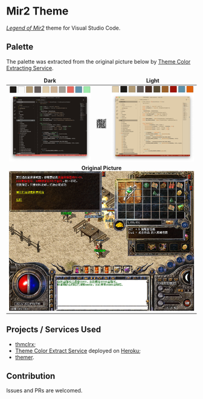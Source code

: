 # Mir2 Theme

[*Legend of Mir2*](https://en.wikipedia.org/wiki/The_Legend_of_Mir_2) theme for Visual Studio Code.

## Palette

The palette was extracted from the original picture below by [Theme Color Extracting Service](https://theme-color.herokuapp.com/).

<p align="center">
<table border="0">
  <thead>
  <tr>
    <td align="center"><b>Dark</b></td>
    <td></td>
    <td align="center"><b>Light</b></td>
  </tr>
  </thead>
  <tbody>
  <tr>
    <td><img src="assets/dark.png" /><br /><img src="assets/vscode-dark.png"></td>
    <td width="8%"><img src="assets/logo.jpg" /></td>
    <td><img src="assets/light.png" /><br /><img src="assets/vscode-light.png"></td>
  </tr>
  <tr>
  <td colspan="3" align="center">
    <b>Original Picture</b><br /><img src="assets/original.jpg" />
  </td>
  </tr>
  </tbody>
</table>
</p>

## Projects / Services Used

- [thmclrx](https://github.com/xadillax/thmclrx);
- [Theme Color Extract Service](https://github.com/XadillaX/theme-color-extract-service) deployed on [Heroku](https://theme-color.herokuapp.com/);
- [themer](https://themer.dev/?activeColorSet=dark&colors.light.shade0=%23e0cdab&colors.light.shade7=%231c1815&colors.light.accent1=%23655d59&colors.light.accent0=%23b09872&colors.light.accent7=%23de640d&colors.light.accent5=%239d1308&colors.light.accent6=%235e91a9&colors.light.accent4=%239a602a&colors.light.accent3=%23564932&colors.light.accent2=%23473023&colors.dark.shade0=%231d1916&colors.dark.shade7=%23fafaf9&colors.dark.accent0=%23b09872&colors.dark.accent1=%23655d59&colors.dark.accent2=%23e0cdab&colors.dark.accent3=%23cdb294&colors.dark.accent4=%23a29d94&colors.dark.accent5=%23e5685d&colors.dark.accent6=%235e91a9&colors.dark.accent7=%239cebaa&calculateIntermediaryShades.light=true).

## Contribution

Issues and PRs are welcomed.
